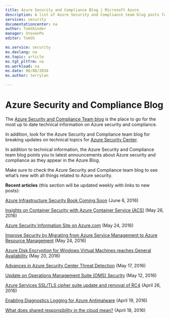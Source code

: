 ```yaml
---
title: Azure Security and Compliance Blog | Microsoft Azure
description: A list of Azure Security and Compliance team blog posts for the last week.
services: security
documentationcenter: na
author: TomShinder
manager: StevenPo
editor: TomSh

ms.service: security
ms.devlang: na
ms.topic: article
ms.tgt_pltfrm: na
ms.workload: na
ms.date: 06/08/2016
ms.author: terrylan

---
```

# Azure Security and Compliance Blog
The [Azure Security and Compliance Team blog](https://blogs.msdn.microsoft.com/azuresecurity/) is the place to go for the most up to date technical information on Azure security and compliance.

In addition, look for the Azure Security and Compliance team blog for breaking updates on technical topics for [Azure Security Center](https://azure.microsoft.com/documentation/services/security-center/).

In addition to technical information, the Azure Security and Compliance team blog points you to latest announcements about Azure security and compliance as they appear in the Azure Blog.

Make sure to check the Azure Security and Compliance team blog to see what’s new with all things related to Azure security.

**Recent articles** (this section will be updated weekly with links to new posts):

[Azure Infrastructure Security Book Coming Soon](https://blogs.msdn.microsoft.com/azuresecurity/2016/06/06/azure-infrastructure-security-book-coming-soon/) (June 6, 2016)

[Insights on Container Security with Azure Container Service (ACS)](https://blogs.msdn.microsoft.com/azuresecurity/2016/05/26/insights-on-container-security-with-azure-container-service-acs/) (May 26, 2016)

[Azure Security Information Site on Azure.com](https://blogs.msdn.microsoft.com/azuresecurity/2016/05/24/azure-security-information-site-on-azure-com/) (May 24, 2016)

[Improve Security by Migrating from Azure Service Management to Azure Resource Management](https://blogs.msdn.microsoft.com/azuresecurity/2016/05/24/improve-security-by-migrating-from-azure-service-management-to-azure-resource-management/) (May 24, 2016)

[Azure Disk Encryption for Windows Virtual Machines reaches General Availability](https://blogs.msdn.microsoft.com/azuresecurity/2016/05/20/azure-disk-encryption-for-windows-virtual-machines-reaches-general-availability/) (May 20, 2016)

[Advances in Azure Security Center Threat Detection](https://blogs.msdn.microsoft.com/azuresecurity/2016/05/17/advances-in-azure-security-center-threat-detection/) (May 17, 2016)

[Update on Operations Management Suite (OMS) Security](https://blogs.msdn.microsoft.com/azuresecurity/2016/05/12/update-on-operations-management-suite-omssecurity/) (May 12, 2016)

[Azure Services SSL/TLS cipher suite update and removal of RC4](https://blogs.msdn.microsoft.com/azuresecurity/2016/04/26/azure-services-ssltls-cipher-suite-update-and-removal-of-rc4/) (April 26, 2016)

[Enabling Diagnostics Logging for Azure Antimalware](https://blogs.msdn.microsoft.com/azuresecurity/2016/04/19/enabling-diagnostics-logging-for-azure-antimalware/) (April 19, 2016)

[What does shared responsibility in the cloud mean?](https://blogs.msdn.microsoft.com/azuresecurity/2016/04/18/what-does-shared-responsibility-in-the-cloud-mean/) (April 18, 2016)


